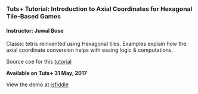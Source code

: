 ### Tuts+ Tutorial: Introduction to Axial Coordinates for Hexagonal Tile-Based Games

#### Instructor: Juwal Bose

Classic tetris reinvented using Hexagonal tiles. Examples explain how the axial coordinate conversion helps with easing logic & computations.

Source coe for this [tutorial](http://gamedevelopment.tutsplus.com/tutorials/introduction-to-axial-coordinates-for-hexagonal-tile-based-games--cms-28820)

**Available on Tuts+ 31 May, 2017**

View the demo at [jsfiddle](https://jsfiddle.net/juwalbose/5xtcsvwL/)
